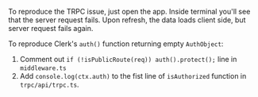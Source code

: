 To reproduce the TRPC issue, just open the app. Inside terminal you'll see that the server request fails. Upon refresh, the data loads client side, but server request fails again.

To reproduce Clerk's `auth()` function returning empty `AuthObject`:

1. Comment out `if (!isPublicRoute(req)) auth().protect();` line in `middleware.ts`
2. Add `console.log(ctx.auth)` to the fist line of `isAuthorized` function in `trpc/api/trpc.ts`.

